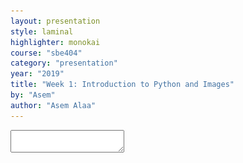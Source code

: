 ```yaml
---
layout: presentation
style: laminal
highlighter: monokai
course: "sbe404"
category: "presentation"
year: "2019"
title: "Week 1: Introduction to Python and Images"
by: "Asem"
author: "Asem Alaa"
---
```


<textarea id="source">


---
class: left, middle
# Information about your TAs

--
* Asem Alaa and Ayman Anwar, graduates of 2016 class.
--
* e-mail: `asem.a.abdelaziz@gmail.com`
--
* e-mail: `ayman.anwar.bio@gmail.com`
--
* Office hours and materials are available on the course page.
--
* Asem`s main research interests: Bioinformatics Algorithms and Machine Learning
--
* Ayman`s main research interests: Neuroinformatics and Machine Learning.

---
class: left, middle
# Attendance

* Attendance is a requirement to pass the courses.
--
* Not showing in more than 25% of lectures or tutorials is penalized by failing in the course.

---
class: left, middle
# .red[Cheating] 
--
## be it in exams or assignments

--
* [{الغش في الامتحانات | دار الإفتاء المصرية}](http://dar-alifta.org/AR/ViewFatwa.aspx?ID=13501&LangID=1)
--
* [{الغش فى الامتحانات |  سقفية الشباب بالكنيسة القبطية الأرثوذكسية}](https://youthbishopric.com/%D8%A7%D9%84%D8%BA%D8%B4-%D9%81%D9%89-%D8%A7%D9%84%D8%A7%D9%85%D8%AA%D8%AD%D8%A7%D9%86%D8%A7%D8%AA/)

---
class: left, top
## Images as Arrays

<img style="width:80%" src="../../images/pixels.png">

---
class: left, top
### RGB Images

--
<img style="width:70%" src="../../images/lenna_rgb.jpg">

---
class: left, top
### Scaler Images

--
<img style="width:70%" src="../../images/lenda_gray.jpeg">


---
class: left, top
### Binary Images

--
<img style="width:70%" src="../../images/lenda_binary.jpg">

---
class: left, top
#### Converting from RGB to Grayscale

--
<img style="width:80%" src="../../images/sphinx_rgb.png">


---
class: left, top
#### Cont'd

For each RGB pixel, we compute:

--

$$ I = \big[0.299, 0.587, 0.114\big] . \big[R, G, B\big]^T$$

--
```python
def rgb2gray(rgb_image):
    return np.dot(rgb_image[...,:3], [0.299, 0.587, 0.114])
```

---
class:left, top
#### Results

--
<img style="width:80%" src="../../images/sphinx_gray.png">


---
class:left, top
### Converting from Grayscale to Binary Image

#### Thresholding

--
```python
def binarize( gray_image , threshold ):
    threshold = np.max( gray_image ) * threshold
    return 1 * ( gray_image > threshold )
```

---
class: left, top
#### Results


--
<img style="width:80%" src="../../images/sphinx_bin.png">


---
class: left, top
### Hyperspectral Images

--
Pixels in Hyperspectral images consists of many channels.

--
<img style="width:100%" src="../../images/stones_hsi.png">


---
class:left, top
### Cont'd 

<img style="width:100%" src="../../images/surve_hsi.png">


---
class:left, top
## Mean and Variance


--
```python
print( np.mean( image ))

print( np.std( image ))
```

---
class: left, top
## Profiles

--
<img style="width:80%" src="../../images/pegion_profile.png">


---
class: left, top
## Edges
### First-Order Derivatives

--
$$ \begin{bmatrix}
\frac{\partial f}{\partial x} \\
\frac{\partial f}{\partial y}
\end{bmatrix} $$

--
where:

$$\textstyle\frac{\partial f}{\partial x}$$ is the derivative with respect to x (gradient in the x direction)

$$\textstyle\frac{\partial f}{\partial y}$$ is the derivative with respect to y (gradient in the y direction).

---
class: left, top
#### Results

--
<img style="width:80%" src="../../images/cat_gradient.png">


---
class: left, top
## Computer Vision Opportunity

### Internship at [{Affectiva}](https://www.affectiva.com)

--
<blockquote class="twitter-tweet" data-lang="en"><p lang="en" dir="ltr">📢⁉️ Calling all interns! Looking for a <a href="https://twitter.com/hashtag/Boston?src=hash&amp;ref_src=twsrc%5Etfw">#Boston</a> –based <a href="https://twitter.com/hashtag/engineering?src=hash&amp;ref_src=twsrc%5Etfw">#engineering</a> <a href="https://twitter.com/hashtag/internship?src=hash&amp;ref_src=twsrc%5Etfw">#internship</a>? We are offering exciting opportunities in 2019, see all our openings here!  <a href="https://t.co/iMdBXzMcfz">https://t.co/iMdBXzMcfz</a></p>&mdash; Rana el Kaliouby (@kaliouby) <a href="https://twitter.com/kaliouby/status/1088185353180274696?ref_src=twsrc%5Etfw">January 23, 2019</a></blockquote>


---
class: left, top
A very interesting talk by *Rana Elkaliouby* about Affectiva:

<div style="max-width:854px"><div style="position:relative;height:0;padding-bottom:56.25%"><iframe src="https://embed.ted.com/talks/lang/ar/rana_el_kaliouby_this_app_knows_how_you_feel_from_the_look_on_your_face" width="854" height="480" style="position:absolute;left:0;top:0;width:100%;height:100%" frameborder="0" scrolling="no" allowfullscreen></iframe></div></div>

---
class: left, top
### 360imaging in Egypt

<img style="width:80%" src="../../images/360imaging.png">


[{Website}](http://www.360imaging.com/)

--
* Planned Dental Surgeries.
* They demand highly skilled C++ developers.
* Computer Vision background is a plus
* They offer opportunities through Wuzzuf.


---
class: left, top
## Resources

* [{Awsome Computer Vision}](https://github.com/jbhuang0604/awesome-computer-vision), **+5K** starts.
* [{Awesome Machine Learning}](https://github.com/josephmisiti/awesome-machine-learning), **30K** starts.

---
class: left, top
## Demo files

```bash
$ git clone https://github.com/sbme-tutorials/sbe401-week2-demo.git
```

---
class: left, top
## Assignment

--
* Assignment [{page}](/2019/cv/assignments/1_assignment1.html)
--
* Deadline: **Thursday 26/2/2019 10:00 AM.**




</textarea>
    